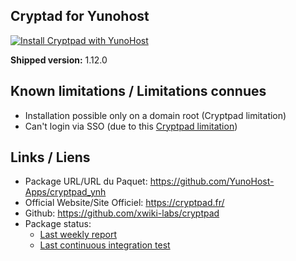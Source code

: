 Cryptad for Yunohost
------------------------

[![Install Cryptpad with YunoHost](https://install-app.yunohost.org/install-with-yunohost.png)](https://install-app.yunohost.org/?app=cryptpad)

**Shipped version:** 1.12.0


## Known limitations / Limitations connues
- Installation possible only on a domain root (Cryptpad limitation)
- Can't login via SSO (due to this [Cryptpad limitation](https://github.com/xwiki-labs/cryptpad/issues/116))


## Links / Liens
- Package URL/URL du Paquet: https://github.com/YunoHost-Apps/cryptpad_ynh
- Official Website/Site Officiel: https://cryptpad.fr/
- Github: https://github.com/xwiki-labs/cryptpad
- Package status:  
  - [Last weekly report](https://forum.yunohost.org/t/rapport-hebdomadaire-dintegration-continue/2297)
  - [Last continuous integration test](https://ci-apps.yunohost.org/jenkins/job/cryptpad%20%28Community%29/lastBuild/consoleFull)
